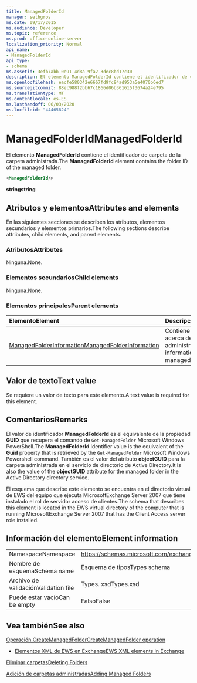 ```yaml
---
title: ManagedFolderId
manager: sethgros
ms.date: 09/17/2015
ms.audience: Developer
ms.topic: reference
ms.prod: office-online-server
localization_priority: Normal
api_name:
- ManagedFolderId
api_type:
- schema
ms.assetid: 3efb7abb-0e91-4d8a-9fa2-3dec8bd17c30
description: El elemento ManagedFolderId contiene el identificador de carpeta de la carpeta administrada.
ms.openlocfilehash: eacfe580342e6667fd9fc84ad953a5e4070b6ed7
ms.sourcegitcommit: 88ec988f2bb67c1866d06b361615f3674a24e795
ms.translationtype: MT
ms.contentlocale: es-ES
ms.lasthandoff: 06/03/2020
ms.locfileid: "44465824"
---
```

# <a name="managedfolderid"></a><span data-ttu-id="d1a46-103">ManagedFolderId</span><span class="sxs-lookup"><span data-stu-id="d1a46-103">ManagedFolderId</span></span>

<span data-ttu-id="d1a46-104">El elemento **ManagedFolderId** contiene el identificador de carpeta de la carpeta administrada.</span><span class="sxs-lookup"><span data-stu-id="d1a46-104">The **ManagedFolderId** element contains the folder ID of the managed folder.</span></span> 
  
```xml
<ManagedFolderId/>
```

 <span data-ttu-id="d1a46-105">**string**</span><span class="sxs-lookup"><span data-stu-id="d1a46-105">**string**</span></span>
## <a name="attributes-and-elements"></a><span data-ttu-id="d1a46-106">Atributos y elementos</span><span class="sxs-lookup"><span data-stu-id="d1a46-106">Attributes and elements</span></span>

<span data-ttu-id="d1a46-107">En las siguientes secciones se describen los atributos, elementos secundarios y elementos primarios.</span><span class="sxs-lookup"><span data-stu-id="d1a46-107">The following sections describe attributes, child elements, and parent elements.</span></span>
  
### <a name="attributes"></a><span data-ttu-id="d1a46-108">Atributos</span><span class="sxs-lookup"><span data-stu-id="d1a46-108">Attributes</span></span>

<span data-ttu-id="d1a46-109">Ninguna.</span><span class="sxs-lookup"><span data-stu-id="d1a46-109">None.</span></span>
  
### <a name="child-elements"></a><span data-ttu-id="d1a46-110">Elementos secundarios</span><span class="sxs-lookup"><span data-stu-id="d1a46-110">Child elements</span></span>

<span data-ttu-id="d1a46-111">Ninguna.</span><span class="sxs-lookup"><span data-stu-id="d1a46-111">None.</span></span>
  
### <a name="parent-elements"></a><span data-ttu-id="d1a46-112">Elementos principales</span><span class="sxs-lookup"><span data-stu-id="d1a46-112">Parent elements</span></span>

|<span data-ttu-id="d1a46-113">**Elemento**</span><span class="sxs-lookup"><span data-stu-id="d1a46-113">**Element**</span></span>|<span data-ttu-id="d1a46-114">**Descripción**</span><span class="sxs-lookup"><span data-stu-id="d1a46-114">**Description**</span></span>|
|:-----|:-----|
|[<span data-ttu-id="d1a46-115">ManagedFolderInformation</span><span class="sxs-lookup"><span data-stu-id="d1a46-115">ManagedFolderInformation</span></span>](managedfolderinformation.md) <br/> |<span data-ttu-id="d1a46-116">Contiene información acerca de una carpeta administrada.</span><span class="sxs-lookup"><span data-stu-id="d1a46-116">Contains information about a managed folder.</span></span>  <br/> |
   
## <a name="text-value"></a><span data-ttu-id="d1a46-117">Valor de texto</span><span class="sxs-lookup"><span data-stu-id="d1a46-117">Text value</span></span>

<span data-ttu-id="d1a46-118">Se requiere un valor de texto para este elemento.</span><span class="sxs-lookup"><span data-stu-id="d1a46-118">A text value is required for this element.</span></span>
  
## <a name="remarks"></a><span data-ttu-id="d1a46-119">Comentarios</span><span class="sxs-lookup"><span data-stu-id="d1a46-119">Remarks</span></span>

<span data-ttu-id="d1a46-120">El valor de identificador **ManagedFolderId** es el equivalente de la propiedad **GUID** que recupera el comando de `Get-ManagedFolder` Microsoft Windows PowerShell.</span><span class="sxs-lookup"><span data-stu-id="d1a46-120">The **ManagedFolderId** identifier value is the equivalent of the **Guid** property that is retrieved by the  `Get-ManagedFolder` Microsoft Windows Powershell command.</span></span> <span data-ttu-id="d1a46-121">También es el valor del atributo **objectGUID** para la carpeta administrada en el servicio de directorio de Active Directory.</span><span class="sxs-lookup"><span data-stu-id="d1a46-121">It is also the value of the **objectGUID** attribute for the managed folder in the Active Directory directory service.</span></span> 
  
<span data-ttu-id="d1a46-122">El esquema que describe este elemento se encuentra en el directorio virtual de EWS del equipo que ejecuta MicrosoftExchange Server 2007 que tiene instalado el rol de servidor acceso de clientes.</span><span class="sxs-lookup"><span data-stu-id="d1a46-122">The schema that describes this element is located in the EWS virtual directory of the computer that is running MicrosoftExchange Server 2007 that has the Client Access server role installed.</span></span>
  
## <a name="element-information"></a><span data-ttu-id="d1a46-123">Información del elemento</span><span class="sxs-lookup"><span data-stu-id="d1a46-123">Element information</span></span>

|||
|:-----|:-----|
|<span data-ttu-id="d1a46-124">Namespace</span><span class="sxs-lookup"><span data-stu-id="d1a46-124">Namespace</span></span>  <br/> |https://schemas.microsoft.com/exchange/services/2006/types  <br/> |
|<span data-ttu-id="d1a46-125">Nombre de esquema</span><span class="sxs-lookup"><span data-stu-id="d1a46-125">Schema name</span></span>  <br/> |<span data-ttu-id="d1a46-126">Esquema de tipos</span><span class="sxs-lookup"><span data-stu-id="d1a46-126">Types schema</span></span>  <br/> |
|<span data-ttu-id="d1a46-127">Archivo de validación</span><span class="sxs-lookup"><span data-stu-id="d1a46-127">Validation file</span></span>  <br/> |<span data-ttu-id="d1a46-128">Types. xsd</span><span class="sxs-lookup"><span data-stu-id="d1a46-128">Types.xsd</span></span>  <br/> |
|<span data-ttu-id="d1a46-129">Puede estar vacío</span><span class="sxs-lookup"><span data-stu-id="d1a46-129">Can be empty</span></span>  <br/> |<span data-ttu-id="d1a46-130">Falso</span><span class="sxs-lookup"><span data-stu-id="d1a46-130">False</span></span>  <br/> |
   
## <a name="see-also"></a><span data-ttu-id="d1a46-131">Vea también</span><span class="sxs-lookup"><span data-stu-id="d1a46-131">See also</span></span>



[<span data-ttu-id="d1a46-132">Operación CreateManagedFolder</span><span class="sxs-lookup"><span data-stu-id="d1a46-132">CreateManagedFolder operation</span></span>](createmanagedfolder-operation.md)


- [<span data-ttu-id="d1a46-133">Elementos XML de EWS en Exchange</span><span class="sxs-lookup"><span data-stu-id="d1a46-133">EWS XML elements in Exchange</span></span>](ews-xml-elements-in-exchange.md)


[<span data-ttu-id="d1a46-134">Eliminar carpetas</span><span class="sxs-lookup"><span data-stu-id="d1a46-134">Deleting Folders</span></span>](https://msdn.microsoft.com/library/1958add5-5071-4239-adb2-40f7a7d74aee%28Office.15%29.aspx)
  
[<span data-ttu-id="d1a46-135">Adición de carpetas administradas</span><span class="sxs-lookup"><span data-stu-id="d1a46-135">Adding Managed Folders</span></span>](https://msdn.microsoft.com/library/846658c6-7043-40fb-8439-19f97c2a967f%28Office.15%29.aspx)

